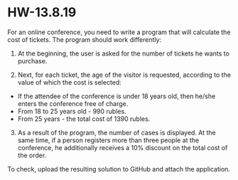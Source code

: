 # HW-13.8.19

For an online conference, you need to write a program that will calculate the cost of tickets. The program should work differently:

1. At the beginning, the user is asked for the number of tickets he wants to purchase.

2. Next, for each ticket, the age of the visitor is requested, according to the value of which the cost is selected:

- If the attendee of the conference is under 18 years old, then he/she enters the conference free of charge.
- From 18 to 25 years old - 990 rubles.
- From 25 years - the total cost of 1390 rubles.
3. As a result of the program, the number of cases is displayed. At the same time, if a person registers more than three people at the conference, he additionally receives a 10% discount on the total cost of the order.

To check, upload the resulting solution to GitHub and attach the application.
